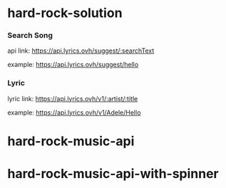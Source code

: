 # hard-rock-solution
### Search Song
api link: https://api.lyrics.ovh/suggest/:searchText

example: https://api.lyrics.ovh/suggest/hello

### Lyric
lyric link: https://api.lyrics.ovh/v1/:artist/:title

example: https://api.lyrics.ovh/v1/Adele/Hello
# hard-rock-music-api
# hard-rock-music-api-with-spinner
